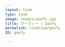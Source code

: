 ```yaml
---
layout: tsum
type: tsum
image: images/goofy.jpg
title: グーフィー | Goofy
permalink: tsumtsum/goofy
ID: goofy

---
```

